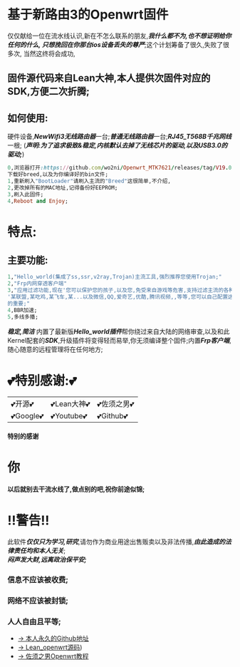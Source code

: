 # 基于新路由3的Openwrt固件
仅仅献给一位在流水线认识,新在不怎么联系的朋友,***我什么都不为,也不想证明给你任何的什么,
只想挽回在你那台ios设备丢失的尊严***;这个计划筹备了很久,失败了很多次,
当然这终将会成功,

## 固件源代码来自Lean大神,本人提供次固件对应的SDK,方便二次折腾;

## 如何使用:
硬件设备,***NewWifi3无线路由器***一台;***普通无线路由器***一台;***RJ45_T568B千兆网线***一根;
(***声明:为了追求极致&稳定,内核默认去掉了无线芯片的驱动,以及USB3.0的驱动;***)
```ruby
0,浏览器打开:https://github.com/wo2ni/Openwrt_MTK7621/releases/tag/V19.04
下载好breed,以及为你编译好的bin文件;
1,重新刷入"BootLoader"请刷入主流的"Breed"这很简单,不介绍,
2,更改掉所有的MAC地址,记得备份好EEPROM;
3,刷入此固件;
4,Reboot and Enjoy;
```

# 特点:
## 主要功能:
```ruby
1,"Hello_world(集成了ss,ssr,v2ray,Trojan)主流工具,强烈推荐您使用Trojan;"
2,"Frp内网穿透客户端"
3,"应用过滤功能,现在'您可以保护您的孩子,以及您,免受来自游戏等危害,支持过滤主流的各种游戏
'某联盟,某吃鸡,某飞车,某...以及微信,QQ,爱奇艺,优酷,腾讯视频,,等等,您可以自己配置这一切,自由多么
的重要;"
4,BBR加速;
5,多线多播;
```
***稳定,简洁***
内置了最新版***Hello_world插件***帮你绕过来自大陆的网络审查,以及和此Kernel配套的***SDK***,升级插件将变得轻而易举,你无须编译整个固件;内置***Frp客户端***,随心随意的远程管理将在任何地方;

# 💕特别感谢:💕

|        |             |            |
|--------|-------------|------------|
|💕开源💕|💕Lean大神💕 |💕佐须之男💕|
|💕Google💕|💕Youtube💕 |💕Github💕 |


#### 特别的感谢
# 你
#### 以后就别去干流水线了,做点别的吧,祝你前途似锦;

# !!警告!!
此软件***仅仅只为学习,研究***,请勿作为商业用途出售贩卖以及非法传播,***由此造成的法律责任均和本人无关***;  
***闷声发大财,远离政治保平安;***

### 信息不应该被收费;
### 网络不应该被封锁;
### 人人自由且平等;

- [→ 本人永久的Github地址](https://github.com/wo2ni)
- [→ Lean_openwrt源码](https://github.com/coolsnowwolf/lede))
- [→ 佐须之男Openwrt教程](http://forgotfun.org/)
